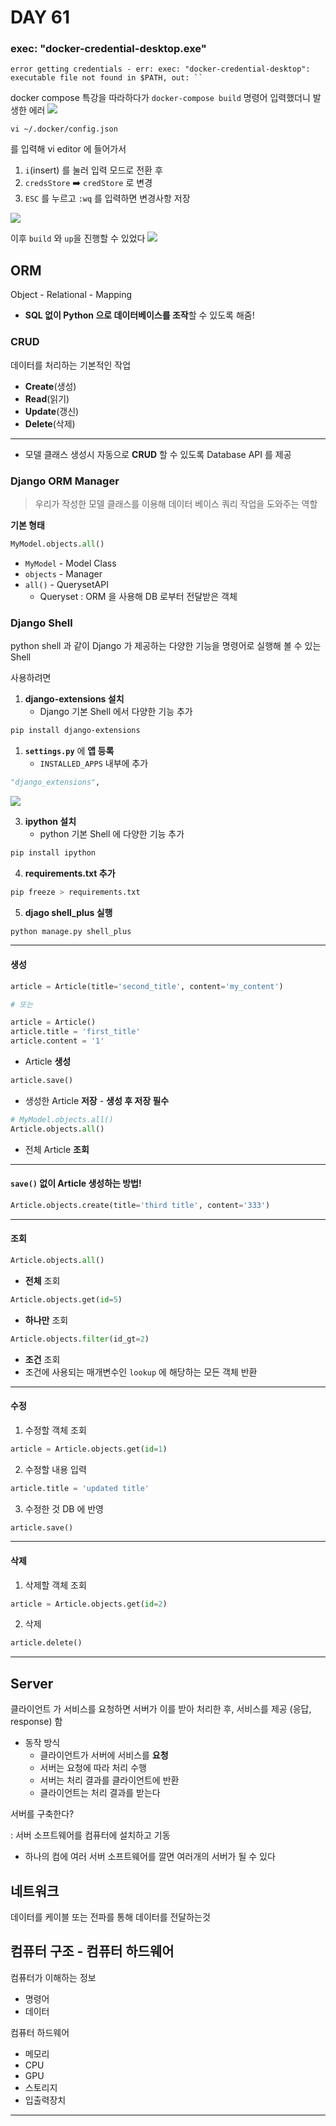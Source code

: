 # DAY 61

### exec: "docker-credential-desktop.exe"

```
error getting credentials - err: exec: "docker-credential-desktop": executable file not found in $PATH, out: ``
```

docker compose 특강을 따라하다가 
`docker-compose build` 명령어 입력했더니 발생한 에러
![](/img/241218_docker_credential_error.png)

```
vi ~/.docker/config.json
```
를 입력해 vi editor 에 들어가서

1. `i`(insert) 를 눌러 입력 모드로 전환 후
2. `credsStore` ➡️ `credStore` 로 변경
3. `ESC` 를 누르고 `:wq` 를 입력하면 변경사항 저장

![](/img/241218_vi_edit.png)

이후 `build` 와 `up`을 진행할 수 있었다
![](/img/241218_docker_compose_build.png)




## ORM
Object - Relational - Mapping
* **SQL 없이 Python 으로 데이터베이스를 조작**할 수 있도록 해줌!


### CRUD
데이터를 처리하는 기본적인 작업
* **Create**(생성)
* **Read**(읽기)
* **Update**(갱신)
* **Delete**(삭제)

---

* 모델 클래스 생성시 자동으로 **CRUD** 할 수 있도록 Database API 를 제공

### Django ORM Manager
> 우리가 작성한 모델 클래스를 이용해 데이터 베이스 쿼리 작업을 도와주는 역할

**기본 형태**
```py
MyModel.objects.all()
```
* `MyModel` - Model Class
* `objects` - Manager
* `all()` - QuerysetAPI 
  * Queryset : ORM 을 사용해 DB 로부터 전달받은 객체

### Django Shell
python shell 과 같이 Django 가 제공하는 다양한 기능을 명령어로 실행해 볼 수 있는 Shell

사용하려면 
1. **django-extensions 설치**
   * Django 기본 Shell 에서 다양한 기능 추가
```bash
pip install django-extensions
```
1. **`settings.py`** 에 **앱 등록**
   * `INSTALLED_APPS` 내부에 추가
```py
"django_extensions",
```
![](/img/241218_installed_apps.png)


3. **ipython 설치**
   * python 기본 Shell 에 다양한 기능 추가
```bash
pip install ipython
```

4. **requirements.txt 추가**
```bash
pip freeze > requirements.txt
```

5. **djago shell_plus 실행**
```bash
python manage.py shell_plus
```

---
#### 생성


```py
article = Article(title='second_title', content='my_content')

# 또는

article = Article()
article.title = 'first_title'
article.content = '1'
```
* Article **생성**

```py
article.save()
```
* 생성한 Article **저장** - **생성 후 저장 필수**


```py
# MyModel.objects.all()
Article.objects.all()
```
* 전체 Article **조회**
---

#### `save()` 없이 Article 생성하는 방법!

```py
Article.objects.create(title='third title', content='333')
```

---

#### 조회
```py
Article.objects.all()
```
* **전체** 조회

```py
Article.objects.get(id=5)
```

* **하나만** 조회


```py
Article.objects.filter(id_gt=2)
```
* **조건** 조회
* 조건에 사용되는 매개변수인 `lookup` 에 해당하는 모든 객체 반환


---

#### 수정
1. 수정할 객체 조회
```py
article = Article.objects.get(id=1)
```

2. 수정할 내용 입력
```py
article.title = 'updated title'
```

3. 수정한 것 DB 에 반영
```py
article.save()
```

---

#### 삭제
1. 삭제할 객체 조회
```py
article = Article.objects.get(id=2)
```

2. 삭제
```py
article.delete()
```






---




## Server
클라이언트 가 서비스를 요청하면
서버가 이를 받아 처리한 후, 서비스를 제공 (응답, response) 함

* 동작 방식
  * 클라이언트가 서버에 서비스를 **요청**
  * 서버는 요청에 따라 처리 수행
  * 서버는 처리 결과를 클라이언트에 반환
  * 클라이언트는 처리 결과를 받는다

서버를 구축한다?

: 서버 소프트웨어를 컴퓨터에 설치하고 기동

* 하나의 컴에 여러 서버 소프트웨어를 깔면 여러개의 서버가 될 수 있다

## 네트워크

데이터를 케이블 또는 전파를 통해 데이터를 전달하는것



## 컴퓨터 구조 - 컴퓨터 하드웨어

컴퓨터가 이해하는 정보 
- 명령어
- 데이터


컴퓨터 하드웨어
- 메모리
- CPU
- GPU
- 스토리지
- 입출력장치


---

